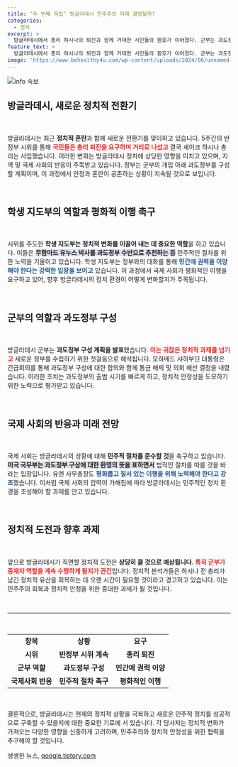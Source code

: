 ```yaml
---
title: ‘두 번째 독립’ 방글라데시 민주주의 미래 결정될까?
categories:
  - 정치
excerpt: >
  방글라데시에서 총리 하시나의 퇴진과 함께 거대한 시민들의 환호가 이어졌다. 군부는 과도정부 구성에 나섰고, 학생들은 유누스를 수반으로 추천. 국제사회의 평화적 이행 촉구 속, 방글라데시의 미래는 과연 어떻게 될까?
feature_text: >
  방글라데시에서 총리 하시나의 퇴진과 함께 거대한 시민들의 환호가 이어졌다. 군부는 과도정부 구성에 나섰고, 학생들은 유누스를 수반으로 추천. 국제사회의 평화적 이행 촉구 속, 방글라데시의 미래는 과연 어떻게 될까?
image: 'https://www.behealthy4u.com/wp-content/uploads/2024/06/unnamed-file.png'
---
```


<p><img src="https://www.behealthy4u.com/wp-content/uploads/2024/06/unnamed-file.png" alt="info 속보" /></p>

<h2 data-ke-size="size26">방글라데시, 새로운 정치적 전환기</h2>

<p data-ke-size="size16">&nbsp;</p> 

<p>방글라데시는 최근 <b>정치적 혼란</b>과 함께 새로운 전환기를 맞이하고 있습니다. 5주간의 반정부 시위를 통해 <b><span style="color: #ee2323;">국민들은 총리 퇴진을 요구하며 거리로 나섰고</span></b> 결국 셰이크 하시나 총리는 사임했습니다. 이러한 변화는 방글라데시 정치에 상당한 영향을 미치고 있으며, 지역 및 국제 사회의 반응이 주목받고 있습니다. 정부는 군부의 개입 아래 과도정부를 구성할 계획이며, 이 과정에서 안정과 혼란이 공존하는 상황이 지속될 것으로 보입니다. </p>

<p data-ke-size="size16">&nbsp;</p> 

<h2 data-ke-size="size26">학생 지도부의 역할과 평화적 이행 촉구</h2>

<p data-ke-size="size16">&nbsp;</p> 

<p>시위를 주도한 <b>학생 지도부는 정치적 변화를 이끌어 내는 데 중요한 역할</b>을 하고 있습니다. 이들은 <b><span style="background-color: #21538527;">무함마드 유누스 박사를 과도정부 수반으로 추천하는 등</span></b> 민주적인 절차를 위한 노력을 기울이고 있습니다. 학생 지도부는 정부와의 대화를 통해 <b><span style="color: #1a5490;">민간에 권력을 이양해야 한다는 강력한 입장을 보이고</span></b> 있습니다. 이 과정에서 국제 사회가 평화적인 이행을 요구하고 있어, 향후 방글라데시의 정치 환경이 어떻게 변화할지가 주목됩니다. </p>

<p data-ke-size="size16">&nbsp;</p> 

<h2 data-ke-size="size26">군부의 역할과 과도정부 구성</h2>

<p data-ke-size="size16">&nbsp;</p> 

<p>방글라데시 군부는 <b>과도정부 구성 계획을 발표</b>했습니다. <b><span style="color: #ee2323;">이는 귀찮은 정치적 과제를 넘기고</span></b> 새로운 정부를 수립하기 위한 첫걸음으로 해석됩니다. 모하메드 샤하부딘 대통령은 긴급회의를 통해 과도정부 구성에 대한 합의와 함께 통금 해제 및 의회 해산 결정을 내렸습니다. 이러한 조치는 과도정부의 출범 시기를 빠르게 하고, 정치적 안정성을 도모하기 위한 노력으로 평가받고 있습니다. </p>

<p data-ke-size="size16">&nbsp;</p> 

<h2 data-ke-size="size26">국제 사회의 반응과 미래 전망</h2>

<p data-ke-size="size16">&nbsp;</p> 

<p>국제 사회는 방글라데시의 상황에 대해 <b>민주적 절차를 준수할 것</b>을 촉구하고 있습니다. <b><span style="background-color: #21538527;">미국 국무부는 과도정부 구상에 대한 환영의 뜻을 표하면서</span></b> 법적인 절차를 따를 것을 바라는 입장입니다. 유엔 사무총장도 <b><span style="color: #1a5490;">평화롭고 질서 있는 이행을 위해 노력해야 한다고 강조</span></b>했습니다. 이처럼 국제 사회의 압력이 가해짐에 따라 방글라데시는 민주적인 정치 환경을 조성해야 할 과제를 안고 있습니다.</p>

<p data-ke-size="size16">&nbsp;</p> 

<h2 data-ke-size="size26">정치적 도전과 향후 과제</h2>

<p data-ke-size="size16">&nbsp;</p> 

<p>앞으로 방글라데시가 직면할 정치적 도전은 <b>상당히 클 것으로 예상됩니다</b>. <b><span style="color: #ee2323;">특히 군부가 중재자 역할을 계속 수행하게 될지가 관건</span></b>입니다. 정치적 분석가들은 하시나 전 총리가 남긴 정치적 유산을 회복하는 데 오랜 시간이 필요할 것이라고 경고하고 있습니다. 이는 민주주의 회복과 정치적 안정을 위한 중대한 과제가 될 것입니다. </p>

<p data-ke-size="size16">&nbsp;</p>

<hr />

<p data-ke-size="size16">&nbsp;</p>

<table style="width: 100%;">
<tbody>
<tr>
<td style="text-align: center; height: 17px;"><b>항목</b></td>
<td style="text-align: center; height: 17px;"><b>상황</b></td>
<td style="text-align: center; height: 17px;"><b>요구</b></td>
</tr>
<tr>
<td style="text-align: center; height: 17px;"><b>시위</b></td>
<td style="text-align: center; height: 17px;"><b>반정부 시위 계속</b></td>
<td style="text-align: center; height: 17px;"><b>총리 퇴진</b></td>
</tr>
<tr>
<td style="text-align: center; height: 17px;"><b>군부 역할</b></td>
<td style="text-align: center; height: 17px;"><b>과도정부 구성</b></td>
<td style="text-align: center; height: 17px;"><b>민간에 권력 이양</b></td>
</tr>
<tr>
<td style="text-align: center; height: 17px;"><b>국제사회 반응</b></td>
<td style="text-align: center; height: 17px;"><b>민주적 절차 촉구</b></td>
<td style="text-align: center; height: 17px;"><b>평화적인 이행</b></td>
</tr>
</tbody>
</table>

<p data-ke-size="size16">&nbsp;</p> 

<p>결론적으로, 방글라데시는 현재의 정치적 상황을 극복하고 새로운 민주적 정치를 성공적으로 구축할 수 있을지에 대한 중요한 기로에 서 있습니다. 각 당사자는 정치적 변화가 가져오는 다양한 영향을 신중하게 고려하며, 민주주의와 정치적 안정성을 위한 협력을 추구해야 할 것입니다.</p>
생생한 뉴스, <a href="https://qoogle.tistory.com" rel="dofollow">qoogle.tistory.com</a>


